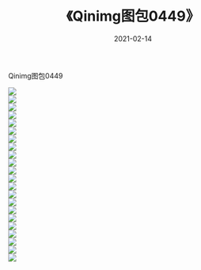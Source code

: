﻿---
layout: post
title:  《Qinimg图包0449》
date:   2021-02-14
img: http://imgx.orgx.ga/Qinimg图包/Qinimg图包0449/000.jpg
categories: [美女, 清纯, 唯美]
---

Qinimg图包0449

 ![](http://imgx.orgx.ga/Qinimg图包/Qinimg图包0449/001.jpg) <br>![](http://imgx.orgx.ga/Qinimg图包/Qinimg图包0449/002.jpg) <br>![](http://imgx.orgx.ga/Qinimg图包/Qinimg图包0449/003.jpg) <br>![](http://imgx.orgx.ga/Qinimg图包/Qinimg图包0449/004.jpg) <br>![](http://imgx.orgx.ga/Qinimg图包/Qinimg图包0449/005.jpg) <br>![](http://imgx.orgx.ga/Qinimg图包/Qinimg图包0449/006.jpg) <br>![](http://imgx.orgx.ga/Qinimg图包/Qinimg图包0449/007.jpg) <br>![](http://imgx.orgx.ga/Qinimg图包/Qinimg图包0449/008.jpg) <br>![](http://imgx.orgx.ga/Qinimg图包/Qinimg图包0449/009.jpg) <br>![](http://imgx.orgx.ga/Qinimg图包/Qinimg图包0449/010.jpg) <br>![](http://imgx.orgx.ga/Qinimg图包/Qinimg图包0449/011.jpg) <br>![](http://imgx.orgx.ga/Qinimg图包/Qinimg图包0449/012.jpg) <br>![](http://imgx.orgx.ga/Qinimg图包/Qinimg图包0449/013.jpg) <br>![](http://imgx.orgx.ga/Qinimg图包/Qinimg图包0449/014.jpg) <br>![](http://imgx.orgx.ga/Qinimg图包/Qinimg图包0449/015.jpg) <br>![](http://imgx.orgx.ga/Qinimg图包/Qinimg图包0449/016.jpg) <br>![](http://imgx.orgx.ga/Qinimg图包/Qinimg图包0449/017.jpg) <br>![](http://imgx.orgx.ga/Qinimg图包/Qinimg图包0449/018.jpg) <br>![](http://imgx.orgx.ga/Qinimg图包/Qinimg图包0449/019.jpg) <br>![](http://imgx.orgx.ga/Qinimg图包/Qinimg图包0449/020.jpg) <br>![](http://imgx.orgx.ga/Qinimg图包/Qinimg图包0449/021.jpg) <br>![](http://imgx.orgx.ga/Qinimg图包/Qinimg图包0449/022.jpg) <br>